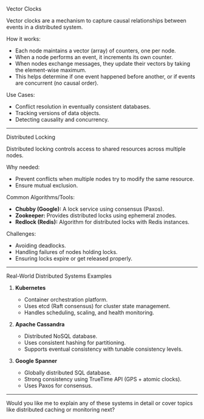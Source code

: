 Vector Clocks

Vector clocks are a mechanism to capture causal relationships between events in a distributed system.

How it works:
- Each node maintains a vector (array) of counters, one per node.
- When a node performs an event, it increments its own counter.
- When nodes exchange messages, they update their vectors by taking the element-wise maximum.
- This helps determine if one event happened before another, or if events are concurrent (no causal order).

Use Cases:
- Conflict resolution in eventually consistent databases.
- Tracking versions of data objects.
- Detecting causality and concurrency.

---

Distributed Locking

Distributed locking controls access to shared resources across multiple nodes.

Why needed:
- Prevent conflicts when multiple nodes try to modify the same resource.
- Ensure mutual exclusion.

Common Algorithms/Tools:
- **Chubby (Google):** A lock service using consensus (Paxos).
- **Zookeeper:** Provides distributed locks using ephemeral znodes.
- **Redlock (Redis):** Algorithm for distributed locks with Redis instances.

Challenges:
- Avoiding deadlocks.
- Handling failures of nodes holding locks.
- Ensuring locks expire or get released properly.

---

Real-World Distributed Systems Examples

1. **Kubernetes**  
   - Container orchestration platform.  
   - Uses etcd (Raft consensus) for cluster state management.  
   - Handles scheduling, scaling, and health monitoring.

2. **Apache Cassandra**  
   - Distributed NoSQL database.  
   - Uses consistent hashing for partitioning.  
   - Supports eventual consistency with tunable consistency levels.

3. **Google Spanner**  
   - Globally distributed SQL database.  
   - Strong consistency using TrueTime API (GPS + atomic clocks).  
   - Uses Paxos for consensus.

---

Would you like me to explain any of these systems in detail or cover topics like distributed caching or monitoring next?
